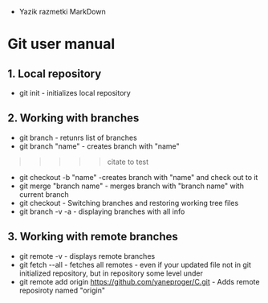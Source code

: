 * Yazik razmetki MarkDown
# Git user manual
## 1. Local repository
* git init - initializes local repository
## 2. Working with branches
* git branch - retunrs list of branches
* git branch "name" - creates branch with "name"
>>>>>citate to test
* git checkout -b "name" -creates branch with "name" and check out  to it
* git merge "branch name" - merges branch with "branch name" with current branch
* git checkout - Switching branches and restoring working tree files
* git branch -v -a - displaying branches with all info
## 3. Working with remote branches
* git remote -v - displays remote branches
* git fetch --all - fetches all remotes - even if your updated file not in git initialized repository, but in repository some level under
* git remote add origin https://github.com/yaneproger/C.git - Adds remote reposiroty named "origin" 

  






